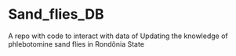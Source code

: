 # Sand_flies_DB


A repo with code to  interact with data of Updating the knowledge of phlebotomine sand flies in Rondônia State
